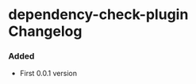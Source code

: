 <!-- Keep a Changelog guide -> https://keepachangelog.com -->

# dependency-check-plugin Changelog

### Added
- First 0.0.1 version
